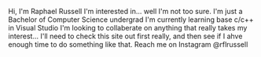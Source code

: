 Hi, I'm Raphael Russell
I'm interested in... well I'm not too sure. I'm just a Bachelor of Computer Science undergrad
I'm currently learning base c/c++ in Visual Studio
I'm looking to collaberate on anything that really takes my interest... I'll need to check this site out first really, and then see if I ahve enough time to do something like that.
Reach me on Instagram @rflrussell
